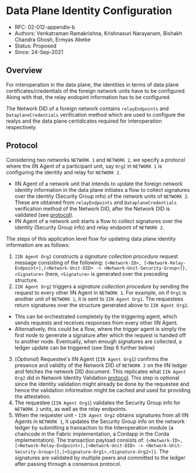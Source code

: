 <!--
 Copyright IBM Corp. All Rights Reserved.

 SPDX-License-Identifier: CC-BY-4.0
 -->
# Data Plane Identity Configuration

- RFC: 02-012-appendix-b
- Authors: Venkatraman Ramakrishna, Krishnasuri Narayanam, Bishakh Chandra Ghosh, Ermyas Abebe
- Status: Proposed
- Since: 24-Sep-2021

## Overview

For interoperation in the data plane, the identities in terms of data plane certificates/credentials of the foreign network units have to be configured. Along with that, the relay endopint information has to be configured.

The Network DID of a foreign network contains `relayEndpoints` and `DataplaneCredentials` verification method which are used to configure the realys and the data plane certidicates required for interoperation respectively.

## Protocol

Considering two networks `NETWORK 1` and `NETWORK 2`, we specify a protocol where the IIN Agent of a participant unit, say `Org2` in `NETWORK 1`  is configuring the identity and relay for `NETWORK 2`.

* IIN Agent of a network unit that intends to update the foreign network identity information in the data plane initiates a flow to collect signatures over the identity (Security Group info) of the network units of `NETWORK 2`. These are obtained from `relayEndpoints` and `DataplaneCredentials` verification method of the Network DID, after the Network DID is validated (see [protocol](./network-identity-validation.md)).
* IIN Agent of a network unit starts a flow to collect signatures over the identity (Security Group info) and relay endpoint of `NETWORK 2`.

The steps of this application level flow for updating data plane identity information are as follows:
1. `IIN Agent Org2` constructs a _signature collection procedure_ request message consisting of the following: `{<Network-ID>, [<Network-Relay-Endpoint>],[<Network-Unit-DID> -> <Network-Unit-Security-Group>]},<Signature>` (here, `<Signature>` is generated over the preceding structure.
2. `IIN Agent Org2` triggers a _signature collection procedure_ by sending the request to every other IIN Agent in `NETWORK 1`. For example, on if `Org1` is another unit of `NETWORK 1`, it is sent to `IIN Agent Org1`. The requestees return signatures over the structure generated above to `IIN Agent Org2`.
  * This can be orchestrated completely by the triggering agent, which sends requests and receives responses from every other IIN Agent.
  * Alternatively, this could be a flow, where the trigger agent is simply the first node to generate a signature after which the request is handed off to another node. Eventually, when enough signatures are collected, a ledger update can be triggered (see Step 6 further below)
3. (_Optional_) Requestee's IIN Agent (`IIN Agent Org1`) confirms the presence and validity of the Network DID of `NETWORK 2` on the IIN ledger and fetches the network DID document. This replicates what `IIN Agent Org2` did in Network Identity Validation [protocol](./network-identity-validation.md). This step is optional since the identity validation might already be done by the requestee and hence the validation information might be cached and used for providing the attestation.
4. The requestee (`IIN Agent Org1`) validates the Security Group info for `NETWORK 2` units, as well as the relay endpoints.
5. When the requester unit - `IIN Agent Org2` obtains signatures from all IIN Agents in `NETWORK 1`, it updates the Security Group info on the network ledger by submitting a transaction to the Interoperation module (a chaincode in the Fabric implementation, a Cordapp in the Corda implementation). The transaction payload consists of: `{<Network-ID>, [<Network-Relay-Endpoint>],[<Network-Unit-DID> -> <Network-Unit-Security-Group>]},[<Signature-Org1>,<Signature-Org2>]}`. The signatures are validated by multiple peers and committed to the ledger after passing through a consensus protocol.
